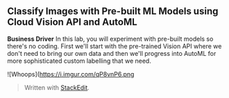 ## Classify Images with Pre-built ML Models using Cloud Vision API and AutoML

**Business Driver**
In this lab, you will experiment with pre-built models so there's no coding. First we'll start with the pre-trained Vision API where we don't need to bring our own data and then we'll progress into AutoML for more sophisticated custom labelling that we need.

![Whoops](https://i.imgur.com/qP8vnP6.png


> Written with [StackEdit](https://stackedit.io/).
<!--stackedit_data:
eyJoaXN0b3J5IjpbMjExMjM2NjEwMiwtMTQ2NzA4NjY1MSwtMj
A3MzcxMTcxXX0=
-->